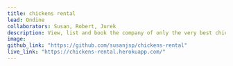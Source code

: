 ```yaml
---
title: chickens rental
lead: Ondine
collaborators: Susan, Robert, Jurek
description: View, list and book the company of only the very best chickens near you! Leave reviews to help future users.
image:
github_link: "https://github.com/susanjsp/chickens-rental"
live_link: "https://chickens-rental.herokuapp.com/"
---
```

